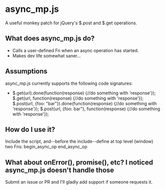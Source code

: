 async_mp.js
===========

A useful monkey patch for jQuery's $.post and $.get operations.

What does async_mp.js do?
-------------------------
* Calls a user-defined Fn when an async operation has started.
* Makes dev life somewhat saner...

Assumptions
-----------
async_mp.js currently supports the following code signatures:
* $.get(url).done(function(response) {//do something with 'response'});
  $.get(url, function(response) {//do something with 'response'});
  $.post(url, {foo: "bar"}).done(function(response) {//do something with 'response'});
  $.post(url, {foo: bar"}, function(response) {//do something with 'response'});

How do I use it?
----------------

Include the script, and--before the include--define at top level (window) two Fns:
   begin_async_op
   end_async_op
	
What about onError(), promise(), etc? I noticed async_mp.js doesn't handle those
--------------------------------------------------------------------------------

Submit an issue or PR and I'll gladly add support if someone requests it.

